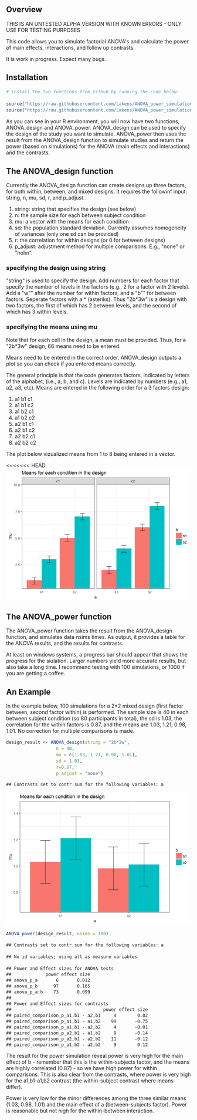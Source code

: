 
Overview
--------

THIS IS AN UNTESTED ALPHA VERSION WITH KNOWN ERRORS - ONLY USE FOR TESTING PURPOSES

This code allows you to simulate factorial ANOVA's and calculate the power of main effects, interactions, and follow up contrasts.

It is work in progress. Expect many bugs.

Installation
------------

``` r
# Install the two functions from GitHub by running the code below:

source("https://raw.githubusercontent.com/Lakens/ANOVA_power_simulation/master/ANOVA_design.R")
source("https://raw.githubusercontent.com/Lakens/ANOVA_power_simulation/master/ANOVA_power.R")
```

As you can see in your R environment, you will now have two functions, ANOVA\_design and ANOVA\_power. ANOVA\_design can be used to specify the design of the study you want to simulate. ANOVA\_power then uses the result from the ANOVA\_design function to simulate studies and return the power (based on simulations) for the ANOVA (main effects and interactions) and the contrasts.

The ANOVA\_design function
--------------------------

Currently the ANOVA\_design function can create designs up three factors, for both within, between, and mixed designs. It requires the followinf input: string, n, mu, sd, r, and p\_adjust.

1.  string: string that specifies the design (see below)
2.  n: the sample size for each between subject condition
3.  mu: a vector with the means for each condition
4.  sd: the population standard deviation. Currenlty assumes homogeneity of variances (only one sd can be provided)
5.  r: the correlation for within designs (or 0 for between designs)
6.  p\_adjust: adjustment method for multiple comparisons. E.g., "none" or "holm".

### specifying the design using string

"string" is used to specify the design. Add numbers for each factor that specify the number of levels in the factors (e.g., 2 for a factor with 2 levels). Add a "w"" after the number for within factors, and a "b"" for between factors. Seperate factors with a \* (asteriks). Thus "2b\*3w" is a design with two factors, the first of which has 2 between levels, and the second of which has 3 within levels.

### specifying the means using mu

Note that for each cell in the design, a mean must be provided. Thus, for a "2b\*3w" design, 66 means need to be entered.

Means need to be entered in the correct order. ANOVA\_design outputs a plot so you can check if you entered means correctly.

The general principle is that the code generates factors, indicated by letters of the alphabet, (i.e., a, b, and c). Levels are indicated by numbers (e.g., a1, a2, a3, etc). Means are entered in the following order for a 3 factors design:

1.  a1 b1 c1
2.  a1 b1 c2
3.  a1 b2 c1
4.  a1 b2 c2
5.  a2 b1 c1
6.  a2 b1 c2
7.  a2 b2 c1
8.  a2 b2 c2

The plot below vizualized means from 1 to 8 being entered in a vector.

&lt;&lt;&lt;&lt;&lt;&lt;&lt; HEAD ![](README_files/figure-markdown_github/unnamed-chunk-2-1.png)

The ANOVA\_power function
-------------------------

The ANOVA\_power function takes the result from the ANOVA\_design function, and simulates data nsims times. As output, it provides a table for the ANOVA results, and the results for contrasts.

At least on windows systems, a progress bar should appear that shows the progress for the siulation. Larger numbers yield more accurate results, but also take a long time. I recommend testing with 100 simulations, or 1000 if you are getting a coffee.

An Example
----------

In the example below, 100 simulations for a 2\*2 mixed design (first factor between, second factor within) is performed. The sample size is 40 in each between subject condition (so 80 participants in total), the sd is 1.03, the correlation for the within factors is 0.87, and the means are 1.03, 1.21, 0.98, 1.01. No correction for multiple comparisons is made.

``` r
design_result <- ANOVA_design(string = "2b*2w",
                   n = 40, 
                   mu = c(1.03, 1.21, 0.98, 1.01), 
                   sd = 1.03, 
                   r=0.87, 
                   p_adjust = "none")
```

    ## Contrasts set to contr.sum for the following variables: a

![](README_files/figure-markdown_github/unnamed-chunk-3-1.png)

``` r
ANOVA_power(design_result, nsims = 100)
```

    ## Contrasts set to contr.sum for the following variables: a

    ## No id variables; using all as measure variables

    ## Power and Effect sizes for ANOVA tests
    ##             power effect size
    ## anova_p_a       6       0.012
    ## anova_p_b      97       0.165
    ## anova_p_a:b    73       0.099
    ## 
    ## Power and Effect sizes for contrasts
    ##                                   power effect size
    ## paired_comparison_p_a1,b1 - a2,b1     4        0.02
    ## paired_comparison_p_a1,b1 - a1,b2    99       -0.75
    ## paired_comparison_p_a1,b1 - a2,b2     4       -0.01
    ## paired_comparison_p_a2,b1 - a1,b2     9       -0.14
    ## paired_comparison_p_a2,b1 - a2,b2    11       -0.12
    ## paired_comparison_p_a1,b2 - a2,b2     9        0.12

The result for the power simulation reveal power is very high for the main effect of b - remember that this is the within-subjects factor, and the means are highly correlated (0.87) - so we have high power for within comparisons. This is also clear from the contrasts, where power is very high for the a1,b1-a1,b2 contrast (the within-subject contrast where means differ).

Power is very low for the minor differences among the three similar means (1.03, 0.98, 1.01) and the main effect of a (between-subjects factor). Power is reasonable but not high for the within-between interaction.
